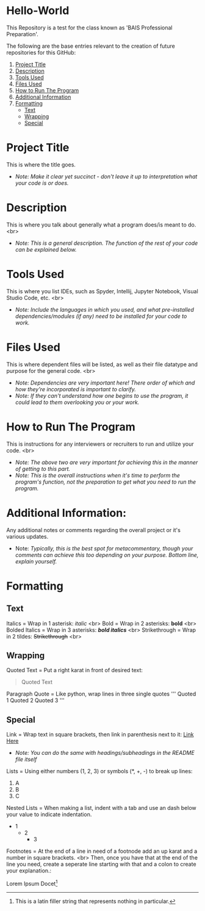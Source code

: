 # Hello-World
This Repository is a test for the class known as 'BAIS Professional Preparation'.

The following are the base entries relevant to the creation of future repositories for this GitHub:

1. [Project Title](#Project-Title)
2. [Description](#Description)
3. [Tools Used](#Tools-Used)
4. [Files Used](#Files-Used)
5. [How to Run The Program](#How-to-Run-The-Program)
6. [Additional Information](#Additional-Information)
7. [Formatting](#Formatting)
   - [Text](#Text)
   - [Wrapping](#Wrapping)
   - [Special](#Special)

# Project Title
This is where the title goes. <br>
- *Note: Make it clear yet succinct - don't leave it up to interpretation what your code is or does.*

# Description
This is where you talk about generally what a program does/is meant to do. <br\>
- *Note: This is a general description. The function of the rest of your code can be explained below.*

# Tools Used
This is where you list IDEs, such as Spyder, Intellij, Jupyter Notebook, Visual Studio Code, etc. <br\>
- *Note: Include the languages in which you used, and what pre-installed dependencies/modules (if any) need to be installed for your code to work.*

# Files Used
This is where dependent files will be listed, as well as their file datatype and purpose for the general code. <br\>
- *Note: Dependencies are very important here! There order of which and how they're incorporated is important to clarify.*
- *Note: If they can't understand how one begins to use the program, it could lead to them overlooking you or your work.*

# How to Run The Program
This is instructions for any interviewers or recruiters to run and utilize your code. <br\>
- *Note: The above two are very important for achieving this in the manner of getting to this part.*
- *Note: This is the overall instructions when it's time to perform the program's function, not the preparation to get what you need to run the program.*

# Additional Information:
Any additional notes or comments regarding the overall project or it's various updates.
- Note: *Typically, this is the best spot for metacommentary, though your comments can achieve this too depending on your purpose. Bottom line, explain yourself.*

# Formatting

## Text
Italics = Wrap in 1 asterisk: *italic* <br\>
Bold = Wrap in 2 asterisks: **bold** <br\>
Bolded Italics = Wrap in 3 asterisks: ***bold italics*** <br\>
Strikethrough = Wrap in 2 tildes: ~~Strikethrough~~ <br\>


## Wrapping
Quoted Text = Put a right karat in front of desired text: 
> Quoted Text 

Paragraph Quote = Like python, wrap lines in three single quotes
'''
Quoted 1
Quoted 2
Quoted 3
'''

## Special

Link = Wrap text in square brackets, then link in parenthesis next to it: [Link Here](https://docs.github.com/en/get-started/writing-on-github/getting-started-with-writing-and-formatting-on-github/basic-writing-and-formatting-syntax)
- *Note: You can do the same with headings/subheadings in the README file itself*

Lists = Using either numbers (1, 2, 3) or symbols (*, +, -) to break up lines:
1. A
2. B
3. C

Nested Lists = When making a list, indent with a tab and use an dash below your value to indicate indentation.
- 1
  - 2
    - 3

Footnotes = At the end of a line in need of a footnode add an up karat and a number in square brackets. <br\>
Then, once you have that at the end of the line you need, create a seperate line starting with that and a colon to create your explanation.:

Lorem Ipsum Docet[^1]

[^1]: This is a latin filler string that represents nothing in particular.
